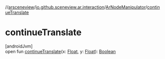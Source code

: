 //[arsceneview](../../../index.md)/[io.github.sceneview.ar.interaction](../index.md)/[ArNodeManipulator](index.md)/[continueTranslate](continue-translate.md)

# continueTranslate

[androidJvm]\
open fun [continueTranslate](continue-translate.md)(x: [Float](https://kotlinlang.org/api/latest/jvm/stdlib/kotlin/-float/index.html), y: [Float](https://kotlinlang.org/api/latest/jvm/stdlib/kotlin/-float/index.html)): [Boolean](https://kotlinlang.org/api/latest/jvm/stdlib/kotlin/-boolean/index.html)
